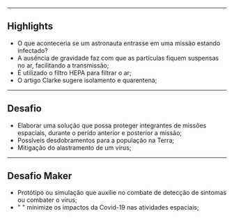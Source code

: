 ***
## Highlights
*  O que aconteceria se um astronauta entrasse em uma missão estando infectado?
* A ausência de gravidade faz com que as partículas fiquem suspensas no ar, facilitando a transmissão;
* É utilizado o filtro HEPA para filtrar o ar;
* O artigo Clarke sugere isolamento e quarentena;
***
## Desafio
* Elaborar uma solução que possa proteger integrantes de missões espaciais, durante o perído anterior e posterior a missão;
* Possíveis desdobramentos para a população na Terra;
* Mitigação do alastramento de um vírus;
***
## Desafio Maker
* Protótipo ou simulação que auxilie no combate de detecção de sintomas ou combater o vírus;
* "                         " minimize os impactos da Covid-19 nas atividades espaciais;
